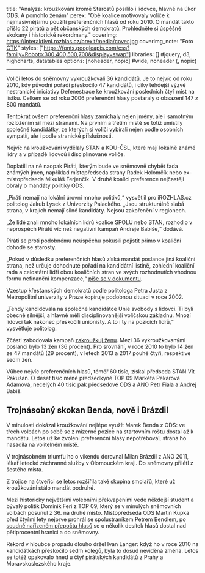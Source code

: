 title: "Analýza: kroužkování kromě Starostů posílilo i lidovce, hlavně na úkor ODS. A pomohlo ženám"
perex: "Obě koalice motivovaly voliče k nejmasivnějšímu použití preferenčních hlasů od roku 2010. O mandát takto přišlo 22 pirátů a pět občanských demokratů. Prohlédněte si úspěšné skokany i historické rekordmany."
coverimg: https://interaktivni.rozhlas.cz/brexit/media/cover.jpg
coverimg_note: "Foto <a href='https://ctk.cz'>ČTK</a>"
styles: ["https://fonts.googleapis.com/css?family=Roboto:300,400,500,700&display=swap"]
libraries: [] #jquery, d3, highcharts, datatables
options: [noheader, nopic] #wide, noheader (, nopic)

---

<wide><div id="app"></div></wide>

Voliči letos do sněmovny vykroužkovali 36 kandidátů. Je to nejvíc od roku 2010, kdy původní pořadí přeskočilo 47 kandidátů, i díky tehdejší výzvě nestranické iniciativy Defenestrace ke kroužkování posledních čtyř míst na lístku. Celkem se od roku 2006 preferenční hlasy postaraly o obsazení 147 z 800 mandátů.

Tentokrát ovšem preferenční hlasy zamíchaly nejen jmény, ale i samotným rozložením sil mezi stranami. Na prvním a třetím místě se totiž umístily společné kandidátky, ze kterých si voliči vybírali nejen podle osobních sympatií, ale i podle stranické příslušnosti.

Nejvíc na kroužkování vydělaly STAN a KDU-ČSL, které mají lokálně známé lídry a v případě lidovců i disciplinované voliče.

Doplatili na ně naopak Piráti, kterým bude ve sněmovně chybět řada známých jmen, například místopředseda strany Radek Holomčík nebo ex-místopředseda Mikuláš Ferjenčík. V druhé koalici preference nejčastěji obraly o mandáty politiky ODS.

<div id="krouzkovani-stan-pirati"></div>

„Piráti nemají na lokální úrovni mnoho politiků,“ vysvětlil pro iROZHLAS.cz politolog Jakub Lysek z Univerzity Palackého. „Jsou strukturálně slabá strana, v krajích nemají silné kandidáty. Nejsou zakořenění v regionech.

„Že lidé znali mnoho lokálních lídrů koalice SPOLU nebo STAN, rozhodlo v neprospěch Pirátů víc než negativní kampaň Andreje Babiše,“ dodává.

<div id="krouzkovani-spolu"></div>

Piráti se proti podobnému neúspěchu pokusili pojistit přímo v koaliční dohodě se starosty.

„Pokud v důsledku preferenčních hlasů získá mandát poslance jiná koaliční strana, než určuje dohodnuté pořadí na kandidátní listině, zohlední koaliční rada a celostátní lídři obou koaličních stran ve svých rozhodnutích vhodnou formu nefinanční kompenzace,“ [píše se v dokumentu](https://www.irozhlas.cz/volby/volby-2021-poslanecka-snemovna-krouzkovani-preferencni-hlasy-koalice_2110081345_kno).

Vzestup křesťanských demokratů podle politologa Petra Justa z Metropolitní univerzity v Praze kopíruje podobnou situaci v roce 2002.

„Tehdy kandidovala na společné kandidátce Unie svobody s lidovci. Ti byli obecně silnější, a hlavně měli disciplinovanější voličskou základnu. Mnozí lidovci tak nakonec přeskočili unionisty. A to i ty na pozicích lídrů,“ vysvětluje politolog.

Zčásti zabodovala kampaň [zakroužkuj ženu](https://zakrouzkujzenu.cz/). Mezi 36 vykroužkovanými poslanci bylo 13 žen (36 procent). Pro srovnání, v roce 2010 to bylo 14 žen ze 47 mandátů (29 procent), v letech 2013 a 2017 pouhé čtyři, respektive sedm žen.

Vůbec nejvíc preferenčních hlasů, téměř 60 tisíc, získal předseda STAN Vít Rakušan. O deset tisíc méně předsedkyně TOP 09 Markéta Pekarová Adamová, necelých 40 tisíc pak předsedové ODS a ANO Petr Fiala a Andrej Babiš.

## Trojnásobný skokan Benda, nově i Brázdil

V minulosti dokázal kroužkování nejlépe využít Marek Benda z ODS: ve třech volbách po sobě se z mizerné pozice na startovním roštu dostal až k mandátu. Letos už ke zvolení preferenční hlasy nepotřeboval, strana ho nasadila na volitelném místě.

V trojnásobném triumfu ho o víkendu dorovnal Milan Brázdil z ANO 2011, lékař letecké záchranné služby v Olomouckém kraji. Do sněmovny přilétl z šestého místa.

Z trojice na čtveřici se letos rozšířila také skupina smolařů, které už kroužkování stálo mandát podruhé.

<div id="krouzkovani-opakovani"></div>

Mezi historicky největšími volebními překvapeními vede někdejší student a bývalý politik Dominik Feri z TOP 09, který se v minulých sněmovních volbách posunul z 36. na druhé místo. Místopředseda ODS Martin Kupka před čtyřmi lety nejprve prohrál se spolustraníkem Petrem Bendlem, po [soudně nařízeném přepočtu hlasů](https://www.irozhlas.cz/zpravy-domov/kupkovi-z-ods-u-voleb-chybelo-104-hlasu-soud-naridil-prepocitani-ma-sanci_1711110600_cib) se o několik desítek hlasů dostal nad pětiprocentní hranici a do sněmovny.

Rekord v hloubce propadu dlouho držel Ivan Langer: když ho v roce 2010 na kandidátkách přeskočilo sedm kolegů, byla to dosud neviděná změna. Letos se totéž opakovalo hned u čtyř pirátských kandidátů z Prahy a Moravskoslezského kraje.

<div id="krouzkovani-top-skoky"></div>
